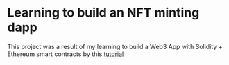 # Learning to build an NFT minting dapp

This project was a result of my learning to build a Web3 App with Solidity + Ethereum smart contracts by this 
[tutorial](https://app.buildspace.so/projects/CO02cf0f1c-f996-4f50-9669-cf945ca3fb0b)

